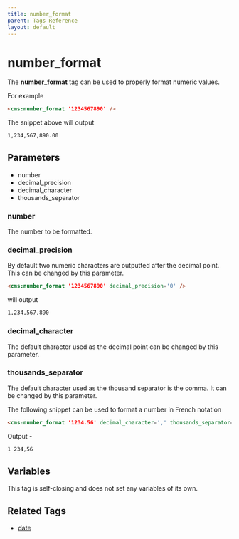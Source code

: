 ```yaml
---
title: number_format
parent: Tags Reference
layout: default
---
```


# number_format

The **number_format** tag can be used to properly format numeric values.

For example

```html
<cms:number_format '1234567890' />
```

The snippet above will output

```html
1,234,567,890.00
```

## Parameters

* number
* decimal_precision
* decimal_character
* thousands_separator

### number

The number to be formatted.

### decimal_precision

By default two numeric characters are outputted after the decimal point. This can be changed by this parameter.

```html
<cms:number_format '1234567890' decimal_precision='0' />
```

will output

```html
1,234,567,890
```

### decimal_character

The default character used as the decimal point can be changed by this parameter.

### thousands_separator

The default character used as the thousand separator is the comma. It can be changed by this parameter.

The following snippet can be used to format a number in French notation

```html
<cms:number_format '1234.56' decimal_character=',' thousands_separator=' ' />
```

Output -

```html
1 234,56
```

## Variables

This tag is self-closing and does not set any variables of its own.

## Related Tags

* [date](./date.html)
